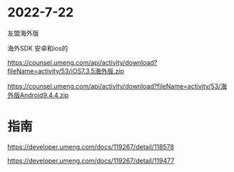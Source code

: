 # 2022-7-22

友盟海外版

海外SDK 安卓和ios的

https://counsel.umeng.com/api/activity/download?fileName=activity/53/iOS7.3.5海外版.zip

https://counsel.umeng.com/api/activity/download?fileName=activity/53/海外版Android9.4.4.zip

# 指南

https://developer.umeng.com/docs/119267/detail/118578

https://developer.umeng.com/docs/119267/detail/119477